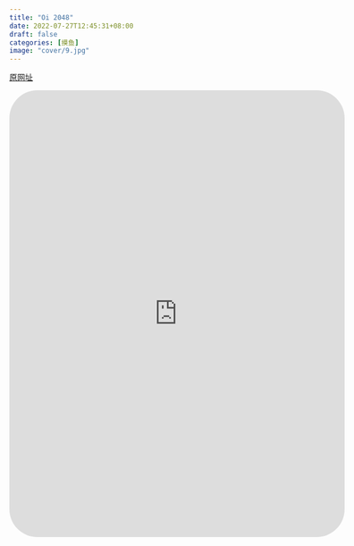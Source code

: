 ```yaml
---
title: "Oi 2048"
date: 2022-07-27T12:45:31+08:00
draft: false
categories:	[摸鱼]
image: "cover/9.jpg"
---
```


[原网址](https://ak-ioi.com/apps/oi-2048/)

<iframe id="moyu" src="https://ak-ioi.com/apps/oi-2048/" width="600px" height="800px" scrolling="no" style="overflow: hidden; border-width: 0; border-radius: 50px"></iframe>